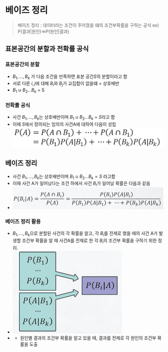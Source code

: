 # 베이즈 정리
> 베이즈 정리 : 데이터라는 조건이 주어졌을 떄의 조건부확률을 구하는 공식 ex) P(결과|원인)=>P(원인|결과)

## 표본공간의 분할과 전확률 공식
### 표본공간의 분할
- $B_1,...,B_k$ 가 다음 조건을 만족하면 표본 공간$S$의 분할이라고 함
- 서로 다른 $i,j$에 대해 $B_i$와 $B_j$가 교집합이 없을떄 = 상호배반 
- $B_1 \cup B_2 ... B_k$ = S

### 전확률 공식
- 사건 $B_1,...,B_k$는 상호배반이며 $B_1 \cup B_2 ... B_k$ = $S$라고 함
- 이때 $S$에서 정의되는 임의의 사건A에 대하여 다음이 성립
![Alt text](image.png)

## 베이즈 정리
- 사건 $B_1,...,B_k$는 상호배반이며 $B_1 \cup B_2 ... B_k = S$ 라고함 
- 이때 사건 A가 일어났다는 조건 하에서 사건 $B_i$가 일어날 확률은 다음과 같음
- ![Alt text](image-1.png)
### 베이즈 정리 활용
- $B_1,...,B_k$으로 분할된 사건의 각 확률을 알고, 각 $B_i$를 전제로 했을 때의 사건 A가 발생할 조건부 확률을 알 때 사건A를 전제로 한 각 $B_i$의 조건부 확률을 구하기 위한 정리.
- ![Alt text](image-2.png)
- * 원인별 결과의 조건부 확률을 알고 있을 때, 결과를 전제로 각 원인의 조건부 확률을 도출